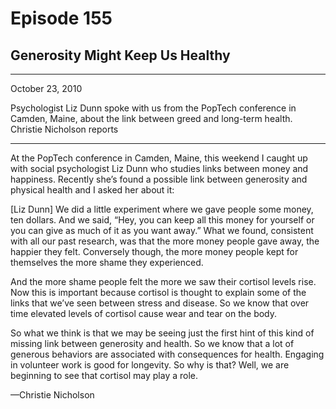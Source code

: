 # Episode 155

## Generosity Might Keep Us Healthy

---

October 23, 2010

Psychologist Liz Dunn spoke with us from the PopTech conference in Camden, Maine, about the link between greed and long-term health. Christie Nicholson reports

---

At the PopTech conference in Camden, Maine, this weekend I caught up with social psychologist Liz Dunn who studies links between money and happiness. Recently she’s found a possible link between generosity and physical health and I asked her about it:

[Liz Dunn] We did a little experiment where we gave people some money, ten dollars. And we said, “Hey, you can keep all this money for yourself or you can give as much of it as you want away.” What we found, consistent with all our past research, was that the more money people gave away, the happier they felt. Conversely though, the more money people kept for themselves the more shame they experienced.

And the more shame people felt the more we saw their cortisol levels rise. Now this is important because cortisol is thought to explain some of the links that we’ve seen between stress and disease. So we know that over time elevated levels of cortisol cause wear and tear on the body.

So what we think is that we may be seeing just the first hint of this kind of missing link between generosity and health. So we know that a lot of generous behaviors are associated with consequences for health. Engaging in volunteer work is good for longevity. So why is that? Well, we are beginning to see that cortisol may play a role.

—Christie Nicholson

